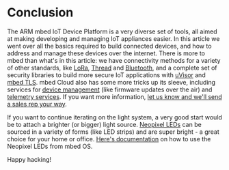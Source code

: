 # Conclusion

The ARM mbed IoT Device Platform is a very diverse set of tools, all aimed at making developing and managing IoT appliances easier. In this article we went over all the basics required to build connected devices, and how to address and manage these devices over the internet. There is more to mbed than what's in this article: we have connectivity methods for a variety of other standards, like [LoRa](), [Thread]() and [Bluetooth](), and a complete set of security libraries to build more secure IoT applications with [uVisor]() and [mbed TLS](). mbed Cloud also has some more tricks up its sleeve, including services for [device management]() (like firmware updates over the air) and [telemetry services](). If you want more information, [let us know and we'll send a sales rep your way]().

If you want to continue iterating on the light system, a very good start would be to attach a brighter (or bigger) light source. [Neopixel LEDs]() can be sourced in a variety of forms (like LED strips) and are super bright - a great choice for your home or office. [Here's documentation](https://developer.mbed.org/users/vnessie/notebook/neopixel-led-chain-using-high-speed-spi/) on how to use the Neopixel LEDs from mbed OS.

Happy hacking!
